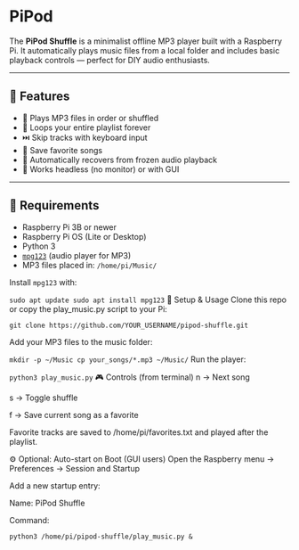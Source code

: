 # PiPod

The **PiPod Shuffle** is a minimalist offline MP3 player built with a Raspberry Pi. It automatically plays music files from a local folder and includes basic playback controls — perfect for DIY audio enthusiasts.

---

## 🔧 Features

- 🎵 Plays MP3 files in order or shuffled
- 🔁 Loops your entire playlist forever
- ⏭️ Skip tracks with keyboard input
- 🌟 Save favorite songs
- 🔧 Automatically recovers from frozen audio playback
- 🧠 Works headless (no monitor) or with GUI

---

## 🧰 Requirements

- Raspberry Pi 3B or newer  
- Raspberry Pi OS (Lite or Desktop)  
- Python 3  
- [`mpg123`](https://www.mpg123.de/) (audio player for MP3)  
- MP3 files placed in: `/home/pi/Music/`

Install `mpg123` with:


`sudo apt update
sudo apt install mpg123`
🚀 Setup & Usage
Clone this repo or copy the play_music.py script to your Pi:

`git clone https://github.com/YOUR_USERNAME/pipod-shuffle.git`

Add your MP3 files to the music folder:

`mkdir -p ~/Music
cp your_songs/*.mp3 ~/Music/`
Run the player:

`python3 play_music.py`
🎮 Controls (from terminal)
n → Next song

s → Toggle shuffle

f → Save current song as a favorite

Favorite tracks are saved to /home/pi/favorites.txt and played after the playlist.

⚙️ Optional: Auto-start on Boot (GUI users)
Open the Raspberry menu → Preferences → Session and Startup

Add a new startup entry:

Name: PiPod Shuffle

Command:

`python3 /home/pi/pipod-shuffle/play_music.py &`
